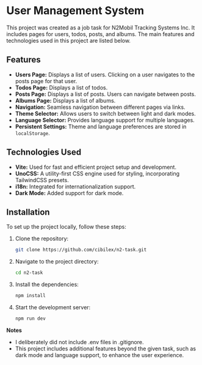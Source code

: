 # User Management System

This project was created as a job task for N2Mobil Tracking Systems Inc. It includes pages for users, todos, posts, and albums. The main features and technologies used in this project are listed below.

## Features

- **Users Page:** Displays a list of users. Clicking on a user navigates to the posts page for that user.
- **Todos Page:** Displays a list of todos.
- **Posts Page:** Displays a list of posts. Users can navigate between posts.
- **Albums Page:** Displays a list of albums.
- **Navigation:** Seamless navigation between different pages via links.
- **Theme Selector:** Allows users to switch between light and dark modes.
- **Language Selector:** Provides language support for multiple languages.
- **Persistent Settings:** Theme and language preferences are stored in `localStorage`.

## Technologies Used

- **Vite:** Used for fast and efficient project setup and development.
- **UnoCSS:** A utility-first CSS engine used for styling, incorporating TailwindCSS presets.
- **i18n:** Integrated for internationalization support.
- **Dark Mode:** Added support for dark mode.

## Installation

To set up the project locally, follow these steps:

1. Clone the repository:
   ```bash
   git clone https://github.com/cibilex/n2-task.git
   ```
2. Navigate to the project directory:
   ```bash
   cd n2-task
   ```
3. Install the dependencies:
   ```bash
   npm install
   ```
4. Start the development server:
   ```bash
   npm run dev
   ```

**Notes**

- I deliberately did not include .env files in .gitignore.
- This project includes additional features beyond the given task, such as dark mode and language support, to enhance the user experience.
